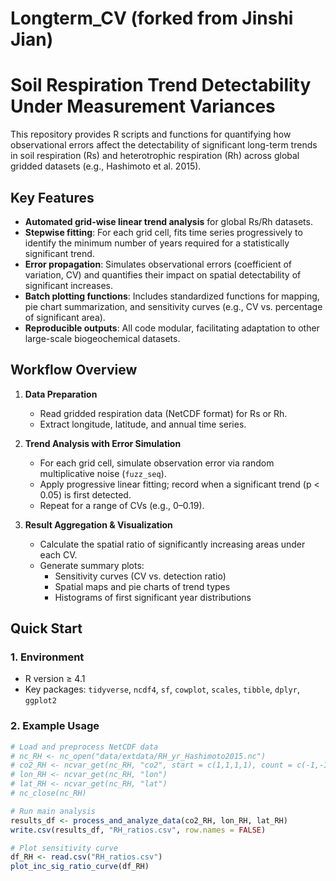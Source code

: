 # Longterm_CV (forked from Jinshi Jian)

# Soil Respiration Trend Detectability Under Measurement Variances

This repository provides R scripts and functions for quantifying how observational errors affect the detectability of significant long-term trends in soil respiration (Rs) and heterotrophic respiration (Rh) across global gridded datasets (e.g., Hashimoto et al. 2015).

## Key Features

- **Automated grid-wise linear trend analysis** for global Rs/Rh datasets.
- **Stepwise fitting**: For each grid cell, fits time series progressively to identify the minimum number of years required for a statistically significant trend.
- **Error propagation**: Simulates observational errors (coefficient of variation, CV) and quantifies their impact on spatial detectability of significant increases.
- **Batch plotting functions**: Includes standardized functions for mapping, pie chart summarization, and sensitivity curves (e.g., CV vs. percentage of significant area).
- **Reproducible outputs**: All code modular, facilitating adaptation to other large-scale biogeochemical datasets.

## Workflow Overview

1. **Data Preparation**  
   - Read gridded respiration data (NetCDF format) for Rs or Rh.
   - Extract longitude, latitude, and annual time series.

2. **Trend Analysis with Error Simulation**  
   - For each grid cell, simulate observation error via random multiplicative noise (`fuzz_seq`).
   - Apply progressive linear fitting; record when a significant trend (p < 0.05) is first detected.
   - Repeat for a range of CVs (e.g., 0–0.19).

3. **Result Aggregation & Visualization**  
   - Calculate the spatial ratio of significantly increasing areas under each CV.
   - Generate summary plots:  
     - Sensitivity curves (CV vs. detection ratio)  
     - Spatial maps and pie charts of trend types  
     - Histograms of first significant year distributions

## Quick Start

### 1. Environment

- R version ≥ 4.1
- Key packages: `tidyverse`, `ncdf4`, `sf`, `cowplot`, `scales`, `tibble`, `dplyr`, `ggplot2`

### 2. Example Usage

```r
# Load and preprocess NetCDF data
# nc_RH <- nc_open("data/extdata/RH_yr_Hashimoto2015.nc")
# co2_RH <- ncvar_get(nc_RH, "co2", start = c(1,1,1,1), count = c(-1,-1,1,112))
# lon_RH <- ncvar_get(nc_RH, "lon")
# lat_RH <- ncvar_get(nc_RH, "lat")
# nc_close(nc_RH)

# Run main analysis
results_df <- process_and_analyze_data(co2_RH, lon_RH, lat_RH)
write.csv(results_df, "RH_ratios.csv", row.names = FALSE)

# Plot sensitivity curve
df_RH <- read.csv("RH_ratios.csv")
plot_inc_sig_ratio_curve(df_RH)
